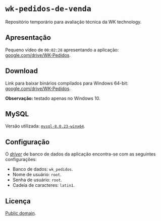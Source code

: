 # `wk-pedidos-de-venda`

Repositório temporário para avaliação técnica da WK technology.

## Apresentação

Pequeno vídeo de `00:02:28` apresentando a aplicação: [google.com/drive/WK-Pedidos](https://drive.google.com/drive/folders/1dalkjqwxziVLokuvMGvqaPn14NUy16VY?usp=sharing).

## Download

Link para baixar binários compilados para Windows 64-bit: [google.com/drive/WK-Pedidos](https://drive.google.com/drive/folders/1dalkjqwxziVLokuvMGvqaPn14NUy16VY?usp=sharing).

**Observação:** testado apenas no Windows 10.

## MySQL

Versão utilizada: [`mysql-8.0.23-winx64`](https://dev.mysql.com/downloads/mysql).

## Configuração

O [_driver_](https://www.embarcadero.com/br/products/rad-studio/firedac) de banco de dados da aplicação encontra-se com as seguintes configurações:

- Banco de dados: `wk_pedidos`.
- Nome de usuário: `root`.
- Senha de usuário: `root`.
- Cadeia de caracteres: `latin1`.

## Licença

[Public domain](LICENSE).
